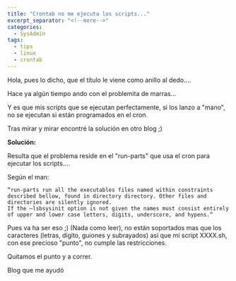 ```yaml
---
title: "Crontab no me ejecuta los scripts..."
excerpt_separator: "<!--more-->"
categories:
  - SysAdmin
tags:
  - tips
  - linux
  - crontab
---
```

Hola, pues lo dicho, que el título le viene como anillo al dedo....

Hace ya algún tiempo ando con el problemita de marras...
<!--more-->

Y es que mis scripts que se ejecutan perfectamente, si los lanzo a "mano", no se ejecutan si están programados en el cron.

Tras mirar y mirar encontré la solución en otro blog ;)

**Solución:**

Resulta que el problema reside en el "run-parts" que usa el cron para ejecutar los scripts....

Según el man:
```
“run-parts run all the executables files named within constraints described bellow, found in directory directory. Other files and directories are silently ignored.
If the –lsbsysinit option is not given the names must consist entirely of upper and lower case letters, digits, underscore, and hypens.“
```

Pues va ha ser eso ;) (Nada como leer), no están soportados mas que los caracteres (letras, dígito, guiones y subrayados) así que mi script XXXX.sh, con ese precioso "punto", no cumple las restricciones.

Quitamos el punto y a correr.

Blog que me ayudó